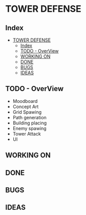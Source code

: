 #   TOWER DEFENSE

##  Index
- [TOWER DEFENSE](#tower-defense)
  - [Index](#index)
  - [TODO - OverView](#todo---overview)
  - [WORKING ON](#working-on)
  - [DONE](#done)
  - [BUGS](#bugs)
  - [IDEAS](#ideas)

##  TODO - OverView
-   Moodboard
-   Concept Art
-   Grid Spawing
-   Path generation
-   Building placing
-   Enemy spawing
-   Tower Attack
-   UI

##  WORKING ON

##  DONE

##  BUGS

##  IDEAS
